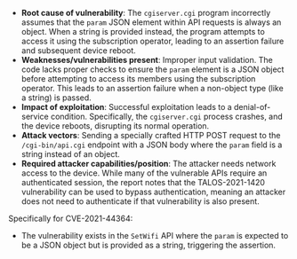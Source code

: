 - **Root cause of vulnerability**: The `cgiserver.cgi` program incorrectly assumes that the `param` JSON element within API requests is always an object. When a string is provided instead, the program attempts to access it using the subscription operator, leading to an assertion failure and subsequent device reboot.
- **Weaknesses/vulnerabilities present**: Improper input validation. The code lacks proper checks to ensure the `param` element is a JSON object before attempting to access its members using the subscription operator. This leads to an assertion failure when a non-object type (like a string) is passed.
- **Impact of exploitation**: Successful exploitation leads to a denial-of-service condition. Specifically, the `cgiserver.cgi` process crashes, and the device reboots, disrupting its normal operation.
- **Attack vectors**: Sending a specially crafted HTTP POST request to the `/cgi-bin/api.cgi` endpoint with a JSON body where the `param` field is a string instead of an object.
- **Required attacker capabilities/position**: The attacker needs network access to the device. While many of the vulnerable APIs require an authenticated session, the report notes that the TALOS-2021-1420 vulnerability can be used to bypass authentication, meaning an attacker does not need to authenticate if that vulnerability is also present.

Specifically for CVE-2021-44364:

- The vulnerability exists in the `SetWifi` API where the `param` is expected to be a JSON object but is provided as a string, triggering the assertion.
